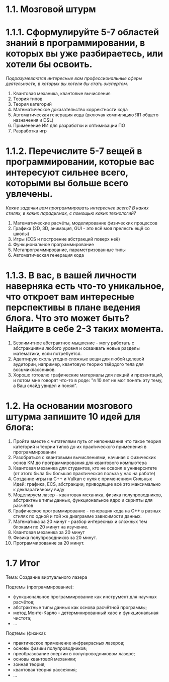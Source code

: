 # 1.1. Мозговой штурм

# 1.1.1. Сформулируйте 5-7 областей знаний в программировании, в которых вы уже разбираетесь, или хотели бы освоить.

*Подразумеваются интересные вам профессиональные сферы деятельности, в которых вы хотели бы стать экспертом*.

1. Квантовая механика, квантовые вычисления
2. Теория типов
3. Теория категорий
4. Математическое доказательство корректности кода
5. Автоматическая генерация кода (включая компиляцию ЯП общего назначения и DSL)
6. Применение ИИ для разработки и оптимизации ПО
7. Разработка игр

# 1.1.2. Перечислите 5-7 вещей в программировании, которые вас интересуют сильнее всего, которыми вы больше всего увлечены.

*Какие задачки вам программировать интереснее всего? В каких стилях, в каких парадигмах, с помощью каких технологий?*

1. Математические расчёты, моделирование физических процессов
2. Графика (2D, 3D, анимация, GUI - это всё моя прелесть ещё со школы)
3. Игры (ECS и построение абстракций поверх неё)
4. Функциональное программирование
5. Метапрограммирование, параметризованные типы
6. Автоматическая генерация кода

# 1.1.3. В вас, в вашей личности наверняка есть что-то уникальное, что откроет вам интересные перспективы в плане ведения блога. Что это может быть? Найдите в себе 2-3 таких момента.

1. Безлимитное абстрактное мышление - могу работать с абстракциями любого уровня и осваивать новые разделы математики, если потребуется.
2. Адаптирую сколь угодно сложные вещи для любой целевой аудитории, например, квантовую теорию твёрдого тела для восьмиклассников.
3. Хорошо готовлю графические материалы для лекций и презентаций, и потом мне говорят что-то в роде: "я 10 лет не мог понять эту тему, а Ваш слайд увидел и понял".


# 1.2. На основании мозгового штурма запишите 10 идей для блога:

1. Пройти вместе с читателями путь от непонимания что такое теория категорий и теории типов до их практического применения в программировании
2. Разобраться с квантовыми вычислениями, начиная с физических основ КМ до программирования для квантового компьютера
3. Квантовая механика для студентов, кто не освоил в университете (от этого была бы большая практическая польза у нас на работе)
4. Создание игры на C++ и Vulkan с нуля с применением Сильных Идей: графика, ECS, абстракции, приводящие всё это максимально к декларативному виду
5. Моделируем лазер - квантовая механика, физика полупроводников, абстрактные типы данных, функциональное ядро и скрипты для расчётов
6. Графическое программирование - генерация кода на C++ в разных стилях по одной и той же диаграмме зависимости данных.
7. Математика за 20 минут - разбор интересных и сложных тем блоками по 20 минут на изучение.
8. Квантовая механика за 20 минут
9. Физика полупроводников за 20 минут.
10. Программирование за 20 минут.


# 1.7 Итог
Тема: Создание виртуального лазера

Подтемы (программирование):
  - функциональное программирование как инструмент для научных расчётов;
  - абстрактные типы данных как основа расчётной программы;
  - метод Монте-Карло - детерминированный хаос и функциональная чистота;
  - ...

Подтемы (физика):
  - практическое применение инфракрасных лазеров;
  - основы физики полупроводников;
  - преобразование энергии в полупроводниковом лазере;
  - основы квантовой механики;
  - зонная теория;
  - квантовая теория рассеяния;
  - ...
